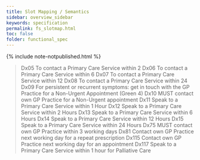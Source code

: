 ```yaml
---
title: Slot Mapping / Semantics
sidebar: overview_sidebar
keywords: specification
permalink: fs_slotmap.html
toc: false
folder: functional_spec
---
```


{% include note-notpublished.html %}

> Dx05 To contact a Primary Care Service within 2
> Dx06 To contact a Primary Care Service within 6
> Dx07 To contact a Primary Care Service within 12
> Dx08 To contact a Primary Care Service within 24
> Dx09 For persistent or recurrent symptoms: get in touch with the GP Practice for a Non-Urgent Appointment (Green 4)
> Dx10 MUST contact own GP Practice for a Non-Urgent appointment
> Dx11 Speak to a Primary Care Service within 1 Hour
> Dx12 Speak to a Primary Care Service within 2 Hours
> Dx13 Speak to a Primary Care Service within 6 Hours
> Dx14 Speak to a Primary Care Service within 12 Hours
> Dx15 Speak to a Primary Care Service within 24 Hours
> Dx75 MUST contact own GP Practice within 3 working days
> Dx81 Contact own GP Practice next working day for a repeat prescription
> Dx115 Contact own GP Practice next working day for an appointment
> Dx117 Speak to a Primary Care Service within 1 hour for Palliative Care
